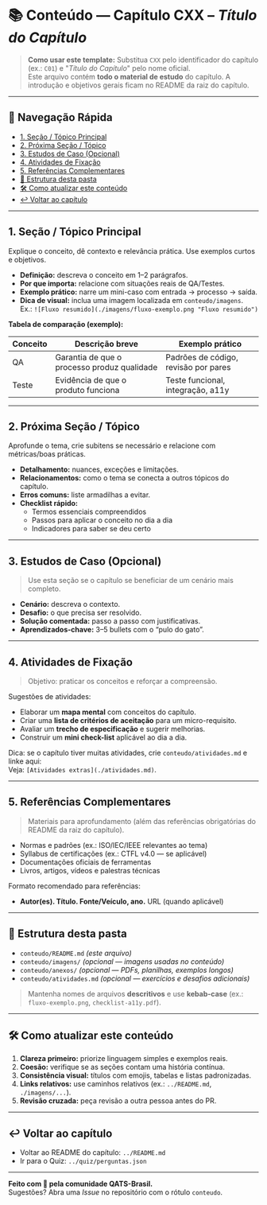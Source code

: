 # 📚 Conteúdo — Capítulo CXX – *Título do Capítulo*

> **Como usar este template:** Substitua `CXX` pelo identificador do capítulo (ex.: `C01`) e "*Título do Capítulo*" pelo nome oficial.  
> Este arquivo contém **todo o material de estudo** do capítulo. A introdução e objetivos gerais ficam no README da raiz do capítulo.

---

## 🧭 Navegação Rápida

- [1. Seção / Tópico Principal](#1-seção--tópico-principal)
- [2. Próxima Seção / Tópico](#2-próxima-seção--tópico)
- [3. Estudos de Caso (Opcional)](#3-estudos-de-caso-opcional)
- [4. Atividades de Fixação](#4-atividades-de-fixação)
- [5. Referências Complementares](#5-referências-complementares)
- [📂 Estrutura desta pasta](#-estrutura-desta-pasta)
- [🛠️ Como atualizar este conteúdo](#️-como-atualizar-este-conteúdo)
- [↩️ Voltar ao capítulo](#️-voltar-ao-capítulo)

---

## 1. Seção / Tópico Principal

Explique o conceito, dê contexto e relevância prática. Use exemplos curtos e objetivos.

- **Definição:** descreva o conceito em 1–2 parágrafos.
- **Por que importa:** relacione com situações reais de QA/Testes.
- **Exemplo prático:** narre um mini-caso com entrada → processo → saída.
- **Dica de visual:** inclua uma imagem localizada em `conteudo/imagens`.  
  Ex.: `![Fluxo resumido](./imagens/fluxo-exemplo.png "Fluxo resumido")`

**Tabela de comparação (exemplo):**

| Conceito | Descrição breve | Exemplo prático |
|---|---|---|
| QA | Garantia de que o processo produz qualidade | Padrões de código, revisão por pares |
| Teste | Evidência de que o produto funciona | Teste funcional, integração, a11y |

---

## 2. Próxima Seção / Tópico

Aprofunde o tema, crie subitens se necessário e relacione com métricas/boas práticas.

- **Detalhamento:** nuances, exceções e limitações.
- **Relacionamentos:** como o tema se conecta a outros tópicos do capítulo.
- **Erros comuns:** liste armadilhas a evitar.
- **Checklist rápido:**  
  - Termos essenciais compreendidos  
  - Passos para aplicar o conceito no dia a dia  
  - Indicadores para saber se deu certo

---

## 3. Estudos de Caso (Opcional)

> Use esta seção se o capítulo se beneficiar de um cenário mais completo.

- **Cenário:** descreva o contexto.
- **Desafio:** o que precisa ser resolvido.
- **Solução comentada:** passo a passo com justificativas.
- **Aprendizados-chave:** 3–5 bullets com o “pulo do gato”.

---

## 4. Atividades de Fixação

> Objetivo: praticar os conceitos e reforçar a compreensão.

Sugestões de atividades:
- Elaborar um **mapa mental** com conceitos do capítulo.
- Criar uma **lista de critérios de aceitação** para um micro-requisito.
- Avaliar um **trecho de especificação** e sugerir melhorias.
- Construir um **mini check-list** aplicável ao dia a dia.

Dica: se o capítulo tiver muitas atividades, crie `conteudo/atividades.md` e linke aqui:  
Veja: `[Atividades extras](./atividades.md)`.

---

## 5. Referências Complementares

> Materiais para aprofundamento (além das referências obrigatórias do README da raiz do capítulo).

- Normas e padrões (ex.: ISO/IEC/IEEE relevantes ao tema)
- Syllabus de certificações (ex.: CTFL v4.0 — se aplicável)
- Documentações oficiais de ferramentas
- Livros, artigos, vídeos e palestras técnicas

Formato recomendado para referências:
- **Autor(es). Título. Fonte/Veículo, ano.** URL (quando aplicável)

---

## 📂 Estrutura desta pasta

- `conteudo/README.md` *(este arquivo)*  
- `conteudo/imagens/` *(opcional — imagens usadas no conteúdo)*  
- `conteudo/anexos/` *(opcional — PDFs, planilhas, exemplos longos)*  
- `conteudo/atividades.md` *(opcional — exercícios e desafios adicionais)*

> Mantenha nomes de arquivos **descritivos** e use **kebab-case** (ex.: `fluxo-exemplo.png`, `checklist-a11y.pdf`).

---

## 🛠️ Como atualizar este conteúdo

1. **Clareza primeiro:** priorize linguagem simples e exemplos reais.  
2. **Coesão:** verifique se as seções contam uma história contínua.  
3. **Consistência visual:** títulos com emojis, tabelas e listas padronizadas.  
4. **Links relativos:** use caminhos relativos (ex.: `../README.md`, `./imagens/...`).  
5. **Revisão cruzada:** peça revisão a outra pessoa antes do PR.

---

## ↩️ Voltar ao capítulo

- Voltar ao README do capítulo: `../README.md`  
- Ir para o Quiz: `../quiz/perguntas.json`

---

**Feito com 💛 pela comunidade QATS-Brasil.**  
Sugestões? Abra uma *Issue* no repositório com o rótulo `conteudo`.
